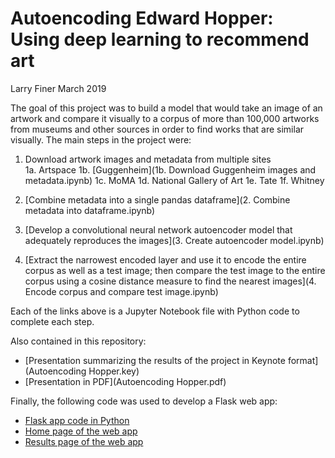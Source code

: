 # Autoencoding Edward Hopper:<br>Using deep learning to recommend art
Larry Finer
March 2019

The goal of this project was to build a model that would take an image of an artwork and compare it visually to a corpus of more than 100,000 artworks from museums and other sources in order to find works that are similar visually. The main steps in the project were:

1. Download artwork images and metadata from multiple sites  
   1a. Artspace
   1b. [Guggenheim](1b. Download Guggenheim images and metadata.ipynb)
   1c. MoMA
   1d. National Gallery of Art
   1e. Tate
   1f. Whitney
   
2. [Combine metadata into a single pandas dataframe](2. Combine metadata into dataframe.ipynb)  
3. [Develop a convolutional neural network autoencoder model that adequately reproduces the images](3. Create autoencoder model.ipynb)
4. [Extract the narrowest encoded layer and use it to encode the entire corpus as well as a test image; then compare the test image to the entire corpus using a cosine distance measure to find the nearest images](4. Encode corpus and compare test image.ipynb)

Each of the links above is a Jupyter Notebook file with Python code to complete each step.

Also contained in this repository:

- [Presentation summarizing the results of the project in Keynote format](Autoencoding Hopper.key)
- [Presentation in PDF](Autoencoding Hopper.pdf)

Finally, the following code was used to develop a Flask web app:

- [Flask app code in Python](similart.py)
- [Home page of the web app](index.html)
- [Results page of the web app](results.html)
